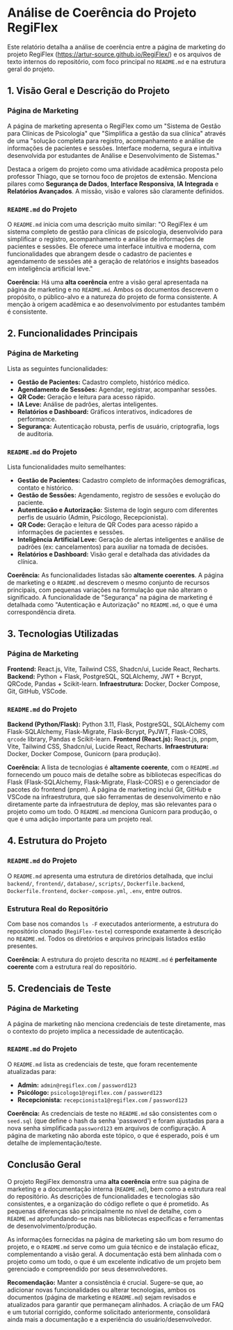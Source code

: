 # Análise de Coerência do Projeto RegiFlex

Este relatório detalha a análise de coerência entre a página de marketing do projeto RegiFlex (https://artur-source.github.io/RegiFlex/) e os arquivos de texto internos do repositório, com foco principal no `README.md` e na estrutura geral do projeto.

## 1. Visão Geral e Descrição do Projeto

### Página de Marketing

A página de marketing apresenta o RegiFlex como um "Sistema de Gestão para Clínicas de Psicologia" que "Simplifica a gestão da sua clínica" através de uma "solução completa para registro, acompanhamento e análise de informações de pacientes e sessões. Interface moderna, segura e intuitiva desenvolvida por estudantes de Análise e Desenvolvimento de Sistemas."

Destaca a origem do projeto como uma atividade acadêmica proposta pelo professor Thiago, que se tornou foco de projetos de extensão. Menciona pilares como **Segurança de Dados**, **Interface Responsiva**, **IA Integrada** e **Relatórios Avançados**. A missão, visão e valores são claramente definidos.

### `README.md` do Projeto

O `README.md` inicia com uma descrição muito similar: "O RegiFlex é um sistema completo de gestão para clínicas de psicologia, desenvolvido para simplificar o registro, acompanhamento e análise de informações de pacientes e sessões. Ele oferece uma interface intuitiva e moderna, com funcionalidades que abrangem desde o cadastro de pacientes e agendamento de sessões até a geração de relatórios e insights baseados em inteligência artificial leve."

**Coerência:** Há uma **alta coerência** entre a visão geral apresentada na página de marketing e no `README.md`. Ambos os documentos descrevem o propósito, o público-alvo e a natureza do projeto de forma consistente. A menção à origem acadêmica e ao desenvolvimento por estudantes também é consistente.

## 2. Funcionalidades Principais

### Página de Marketing

Lista as seguintes funcionalidades:

*   **Gestão de Pacientes:** Cadastro completo, histórico médico.
*   **Agendamento de Sessões:** Agendar, registrar, acompanhar sessões.
*   **QR Code:** Geração e leitura para acesso rápido.
*   **IA Leve:** Análise de padrões, alertas inteligentes.
*   **Relatórios e Dashboard:** Gráficos interativos, indicadores de performance.
*   **Segurança:** Autenticação robusta, perfis de usuário, criptografia, logs de auditoria.

### `README.md` do Projeto

Lista funcionalidades muito semelhantes:

*   **Gestão de Pacientes:** Cadastro completo de informações demográficas, contato e histórico.
*   **Gestão de Sessões:** Agendamento, registro de sessões e evolução do paciente.
*   **Autenticação e Autorização:** Sistema de login seguro com diferentes perfis de usuário (Admin, Psicólogo, Recepcionista).
*   **QR Code:** Geração e leitura de QR Codes para acesso rápido a informações de pacientes e sessões.
*   **Inteligência Artificial Leve:** Geração de alertas inteligentes e análise de padrões (ex: cancelamentos) para auxiliar na tomada de decisões.
*   **Relatórios e Dashboard:** Visão geral e detalhada das atividades da clínica.

**Coerência:** As funcionalidades listadas são **altamente coerentes**. A página de marketing e o `README.md` descrevem o mesmo conjunto de recursos principais, com pequenas variações na formulação que não alteram o significado. A funcionalidade de "Segurança" na página de marketing é detalhada como "Autenticação e Autorização" no `README.md`, o que é uma correspondência direta.

## 3. Tecnologias Utilizadas

### Página de Marketing

**Frontend:** React.js, Vite, Tailwind CSS, Shadcn/ui, Lucide React, Recharts.
**Backend:** Python + Flask, PostgreSQL, SQLAlchemy, JWT + Bcrypt, QRCode, Pandas + Scikit-learn.
**Infraestrutura:** Docker, Docker Compose, Git, GitHub, VSCode.

### `README.md` do Projeto

**Backend (Python/Flask):** Python 3.11, Flask, PostgreSQL, SQLAlchemy com Flask-SQLAlchemy, Flask-Migrate, Flask-Bcrypt, PyJWT, Flask-CORS, `qrcode` library, Pandas e Scikit-learn.
**Frontend (React.js):** React.js, pnpm, Vite, Tailwind CSS, Shadcn/ui, Lucide React, Recharts.
**Infraestrutura:** Docker, Docker Compose, Gunicorn (para produção).

**Coerência:** A lista de tecnologias é **altamente coerente**, com o `README.md` fornecendo um pouco mais de detalhe sobre as bibliotecas específicas do Flask (Flask-SQLAlchemy, Flask-Migrate, Flask-CORS) e o gerenciador de pacotes do frontend (pnpm). A página de marketing inclui Git, GitHub e VSCode na infraestrutura, que são ferramentas de desenvolvimento e não diretamente parte da infraestrutura de deploy, mas são relevantes para o projeto como um todo. O `README.md` menciona Gunicorn para produção, o que é uma adição importante para um projeto real.

## 4. Estrutura do Projeto

### `README.md` do Projeto

O `README.md` apresenta uma estrutura de diretórios detalhada, que inclui `backend/`, `frontend/`, `database/`, `scripts/`, `Dockerfile.backend`, `Dockerfile.frontend`, `docker-compose.yml`, `.env`, entre outros.

### Estrutura Real do Repositório

Com base nos comandos `ls -F` executados anteriormente, a estrutura do repositório clonado (`RegiFlex-teste`) corresponde exatamente à descrição no `README.md`. Todos os diretórios e arquivos principais listados estão presentes.

**Coerência:** A estrutura do projeto descrita no `README.md` é **perfeitamente coerente** com a estrutura real do repositório.

## 5. Credenciais de Teste

### Página de Marketing

A página de marketing não menciona credenciais de teste diretamente, mas o contexto do projeto implica a necessidade de autenticação.

### `README.md` do Projeto

O `README.md` lista as credenciais de teste, que foram recentemente atualizadas para:

*   **Admin:** `admin@regiflex.com` / `password123`
*   **Psicólogo:** `psicologo1@regiflex.com` / `password123`
*   **Recepcionista:** `recepcionista1@regiflex.com` / `password123`

**Coerência:** As credenciais de teste no `README.md` são consistentes com o `seed.sql` (que define o hash da senha 'password') e foram ajustadas para a nova senha simplificada `password123` em arquivos de configuração. A página de marketing não aborda este tópico, o que é esperado, pois é um detalhe de implementação/teste.

## Conclusão Geral

O projeto RegiFlex demonstra uma **alta coerência** entre sua página de marketing e a documentação interna (`README.md`), bem como a estrutura real do repositório. As descrições de funcionalidades e tecnologias são consistentes, e a organização do código reflete o que é prometido. As pequenas diferenças são principalmente no nível de detalhe, com o `README.md` aprofundando-se mais nas bibliotecas específicas e ferramentas de desenvolvimento/produção.

As informações fornecidas na página de marketing são um bom resumo do projeto, e o `README.md` serve como um guia técnico e de instalação eficaz, complementando a visão geral. A documentação está bem alinhada com o projeto como um todo, o que é um excelente indicativo de um projeto bem gerenciado e compreendido por seus desenvolvedores.

**Recomendação:** Manter a consistência é crucial. Sugere-se que, ao adicionar novas funcionalidades ou alterar tecnologias, ambos os documentos (página de marketing e `README.md`) sejam revisados e atualizados para garantir que permaneçam alinhados. A criação de um FAQ e um tutorial corrigido, conforme solicitado anteriormente, consolidará ainda mais a documentação e a experiência do usuário/desenvolvedor.
